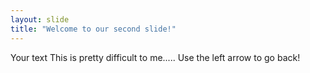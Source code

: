 ```yaml
---
layout: slide
title: "Welcome to our second slide!"
---
```

Your text
This is pretty difficult to me.....
Use the left arrow to go back!
